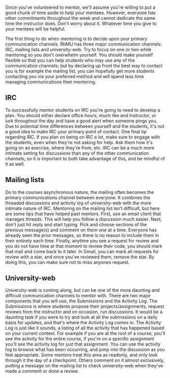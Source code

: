 Since you've volunteered to mentor, we'll assume you're willing to put a good chunk of time aside to help your mentees. However, everyone has other commitments throughout the week and cannot dedicate the same time the instructor does. Don't worry about it. Whatever time you give to your mentees will be helpful.

The first thing to do when mentoring is to decide upon your primary communication channels. RbMU has three major communication channels: IRC, mailing lists and university-web. Try to focus on one or two while mentoring so you don't overwhelm yourself. You should make yourself flexible so that you can help students who may use any of the communication channels; but by declaring up front the best way to contact you is for example the mailing list, you can hopefully get more students contacting you via your preferred method and will spend less time managing communications then mentoring.

## IRC

To successfully mentor students on IRC you're going to need to develop a plan. You should either declare office hours, much like and Instructor, or lurk throughout the day and have a good alert when someone pings you. Due to potential time differences between yourself and the students, it's not a good idea to make IRC your primary point of contact. One final tip regarding IRC. If you plan on being on IRC a lot, make sure to engage with the students, even when they're not asking for help. Ask them how it's going on an exercise, where they're from, etc. IRC can be a much more intimate setting for discussions than any of the other communication channels; so it is important to both take advantage of this, and be mindful of it as well.

## Mailing lists

Do to the courses asynchronous nature, the mailing often becomes the primary communications channel between everyone. It combines the threaded discussions and activity log of university-web with the more intimate nature of IRC. Mentoring on the mailing list isn't difficult, but here are some tips that have helped past mentors. First, use an email client that manages threads. This will help you follow a discussion much easier. Next, don't just hit reply and start typing. Pick and choose sections of the previous message(s) and comment on them one at a time. Everyone has already seen the prior messages, so there is no reason to include them in their entirety each time. Finally, anytime you see a request for review and you do not have time at that moment to review their code, you should mark that mail and come back to it later. In Gmail, you can mark all requests for review with a star, and once you've reviewed them, remove the star. By doing this, you can make sure not to miss anyones request.

## University-web

University-web is coming along, but can be one of the more daunting and difficult communication channels to mentor with. There are two major components that you will use, the Submissions and the Activity Log. The Submissions is where students propose their projects/assignments, request reviews from the instructor and on occasion, run discussions. It would be a daunting task if you were to try and look at all the submissions on a daily basis for updates, and that's where the Activity Log comes in. The Activity Log is just like it sounds, a listing of all the activity that has happened based on your current context. For example if you are at the root of a course, you'll see the activity for the entire course, if you're on a specific assignment you'll see the activity log for just that assignment. You can use the activity log to browse what has been occurring, and jump into the discussion as you feel appropriate. Some mentors treat this area as readonly, and only look through it the day of a checkpoint. Others comment on it almost exclusively, putting a message on the mailing list to check university-web when they've made a comment or done a review.
